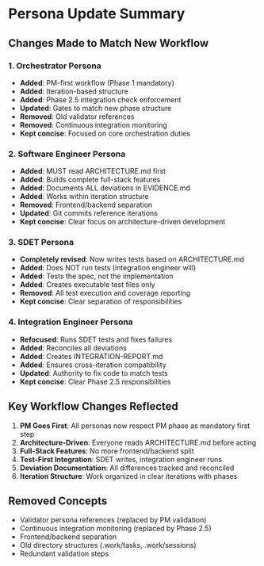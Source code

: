# Persona Update Summary

## Changes Made to Match New Workflow

### 1. Orchestrator Persona
- **Added**: PM-first workflow (Phase 1 mandatory)
- **Added**: Iteration-based structure
- **Added**: Phase 2.5 integration check enforcement
- **Updated**: Gates to match new phase structure
- **Removed**: Old validator references
- **Removed**: Continuous integration monitoring
- **Kept concise**: Focused on core orchestration duties

### 2. Software Engineer Persona
- **Added**: MUST read ARCHITECTURE.md first
- **Added**: Builds complete full-stack features
- **Added**: Documents ALL deviations in EVIDENCE.md
- **Added**: Works within iteration structure
- **Removed**: Frontend/backend separation
- **Updated**: Git commits reference iterations
- **Kept concise**: Clear focus on architecture-driven development

### 3. SDET Persona
- **Completely revised**: Now writes tests based on ARCHITECTURE.md
- **Added**: Does NOT run tests (integration engineer will)
- **Added**: Tests the spec, not the implementation
- **Added**: Creates executable test files only
- **Removed**: All test execution and coverage reporting
- **Kept concise**: Clear separation of responsibilities

### 4. Integration Engineer Persona
- **Refocused**: Runs SDET tests and fixes failures
- **Added**: Reconciles all deviations
- **Added**: Creates INTEGRATION-REPORT.md
- **Added**: Ensures cross-iteration compatibility
- **Updated**: Authority to fix code to match tests
- **Kept concise**: Clear Phase 2.5 responsibilities

## Key Workflow Changes Reflected

1. **PM Goes First**: All personas now respect PM phase as mandatory first step
2. **Architecture-Driven**: Everyone reads ARCHITECTURE.md before acting
3. **Full-Stack Features**: No more frontend/backend split
4. **Test-First Integration**: SDET writes, integration engineer runs
5. **Deviation Documentation**: All differences tracked and reconciled
6. **Iteration Structure**: Work organized in clear iterations with phases

## Removed Concepts

- Validator persona references (replaced by PM validation)
- Continuous integration monitoring (replaced by Phase 2.5)
- Frontend/backend separation
- Old directory structures (.work/tasks, .work/sessions)
- Redundant validation steps